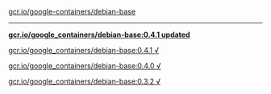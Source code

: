 [gcr.io/google-containers/debian-base](https://hub.docker.com/r/sqeven/debian-base/tags/) 

----
**[gcr.io/google_containers/debian-base:0.4.1 updated](https://hub.docker.com/r/sqeven/debian-base/tags/)**

[gcr.io/google_containers/debian-base:0.4.1 √](https://hub.docker.com/r/sqeven/debian-base/tags/)

[gcr.io/google_containers/debian-base:0.4.0 √](https://hub.docker.com/r/sqeven/debian-base/tags/)

[gcr.io/google_containers/debian-base:0.3.2 √](https://hub.docker.com/r/sqeven/debian-base/tags/)

